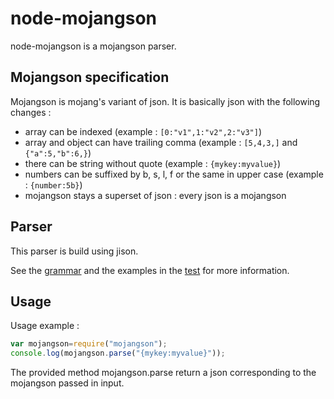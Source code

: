 # node-mojangson

node-mojangson is a mojangson parser.

## Mojangson specification
Mojangson is mojang's variant of json. It is basically json with the following changes :

 * array can be indexed (example : `[0:"v1",1:"v2",2:"v3"]`)
 * array and object can have trailing comma (example : `[5,4,3,]` and `{"a":5,"b":6,}`)
 * there can be string without quote (example : `{mykey:myvalue}`)
 * numbers can be suffixed by b, s, l, f or the same in upper case (example : `{number:5b}`)
 * mojangson stays a superset of json : every json is a mojangson

## Parser
This parser is build using jison.

See the [grammar](grammar.jison) and the examples in the [test](test/test.js) for more information.

## Usage
Usage example :

```js
var mojangson=require("mojangson");
console.log(mojangson.parse("{mykey:myvalue}"));
```

The provided method mojangson.parse return a json corresponding to the mojangson passed in input.


